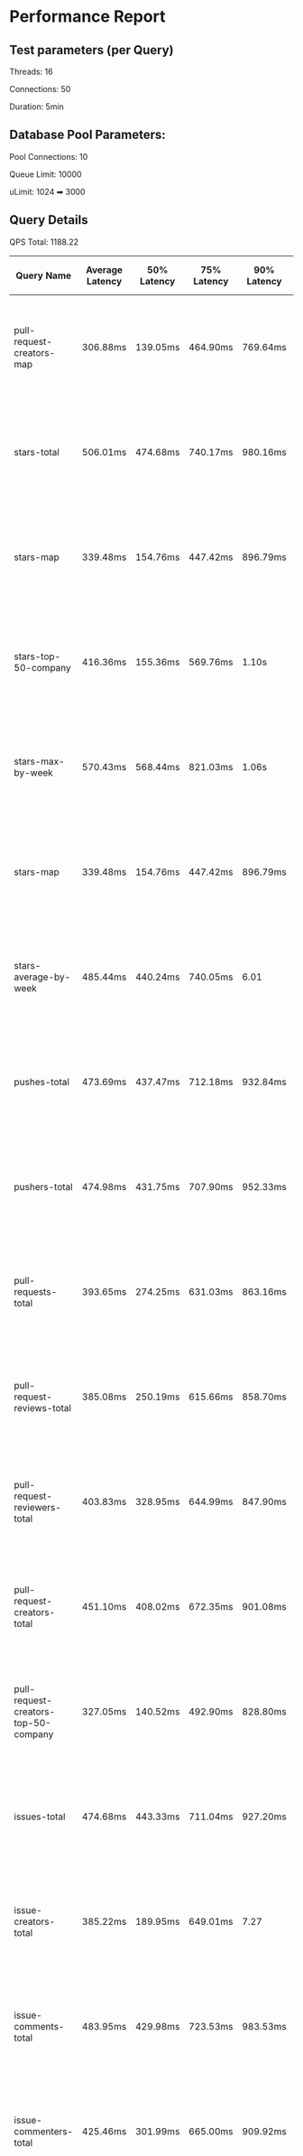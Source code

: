 # Performance Report

## Test parameters (per Query)

Threads: 16

Connections: 50

Duration: 5min

## Database Pool Parameters:

Pool Connections: 10

Queue Limit: 10000

uLimit: 1024 ➡ 3000

## Query Details

QPS Total: 1188.22

| Query Name                           | Average Latency | 50% Latency | 75% Latency | 90% Latency | 99% Latency | Request in Duration                   | Request/Sec | Socket Errors                                              | HTTP Errors |
|--------------------------------------|-----------------|-------------|-------------|-------------|-------------|---------------------------------------|-------------|------------------------------------------------------------|-------------|
| pull-request-creators-map            | 306.88ms        | 139.05ms    | 464.90ms    | 769.64ms    | 1.38s       | 13880 requests in 5.00m, 22.09MB read | 46.25       | Socket errors: connect 655, read 1728, write 0, timeout 0  |             |
| stars-total                          | 506.01ms        | 474.68ms    | 740.17ms    | 980.16ms    | 1.63s       | 15525 requests in 5.00m, 8.05MB read  | 51.73       | Socket errors: connect 435, read 1189, write 0, timeout 0  |             |
| stars-map                            | 339.48ms        | 154.76ms    | 447.42ms    | 896.79ms    | 1.88s       | 10206 requests in 5.00m, 51.00MB read | 34.01       | Socket errors: connect 739, read 2218, write 0, timeout 0  |             |
| stars-top-50-company                 | 416.36ms        | 155.36ms    | 569.76ms    | 1.10s       | 2.71s       | 10675 requests in 5.00m, 33.08MB read | 35.57       | Socket errors: connect 765, read 1830, write 0, timeout 6  |             |
| stars-max-by-week                    | 570.43ms        | 568.44ms    | 821.03ms    | 1.06s       | 1.73s       | 15640 requests in 5.00m, 9.54MB read  | 52.12       | Socket errors: connect 379, read 1228, write 0, timeout 0  |             |
| stars-map                            | 339.48ms        | 154.76ms    | 447.42ms    | 896.79ms    | 1.88s       | 10206 requests in 5.00m, 51.00MB read | 34.01       | Socket errors: connect 739, read 2218, write 0, timeout 0  |             |
| stars-average-by-week                | 485.44ms        | 440.24ms    | 740.05ms    | 6.01        | 1.62s       | 15376 requests in 5.00m, 9.49MB read  | 51.24       | Socket errors: connect 455, read 1200, write 0, timeout 0  |             |
| pushes-total                         | 473.69ms        | 437.47ms    | 712.18ms    | 932.84ms    | 1.54s       | 15391 requests in 5.00m, 7.62MB read  | 51.29       | Socket errors: connect 435, read 1229, write 0, timeout 0  |             |
| pushers-total                        | 474.98ms        | 431.75ms    | 707.90ms    | 952.33ms    | 1.67s       | 15647 requests in 5.00m, 8.19MB read  | 52.14       | Socket errors: connect 457, read 1227, write 0, timeout 0  |             |
| pull-requests-total                  | 393.65ms        | 274.25ms    | 631.03ms    | 863.16ms    | 1.44s       | 15577 requests in 5.00m, 8.21MB read  | 51.90       | Socket errors: connect 533, read 1287, write 0, timeout 0  |             |
| pull-request-reviews-total           | 385.08ms        | 250.19ms    | 615.66ms    | 858.70ms    | 1.50s       | 15422 requests in 5.00m, 8.21MB read  | 51.39       | Socket errors: connect 569, read 1370, write 0, timeout 0  |             |
| pull-request-reviewers-total         | 403.83ms        | 328.95ms    | 644.99ms    | 847.90ms    | 1.32s       | 16285 requests in 5.00m, 8.84MB read  | 54.26       | Socket errors: connect 540, read 1354, write 0, timeout 0  |             |
| pull-request-creators-total          | 451.10ms        | 408.02ms    | 672.35ms    | 901.08ms    | 1.46s       | 15826 requests in 5.00m, 8.41MB read  | 52.73       | Socket errors: connect 438, read 1217, write 0, timeout 0  |             |
| pull-request-creators-top-50-company | 327.05ms        | 140.52ms    | 492.90ms    | 828.80ms    | 1.62s       | 12164 requests in 5.00m, 31.61MB read | 40.53       | Socket errors: connect 727, read 1830, write 0, timeout 0  |             |
| issues-total                         | 474.68ms        | 443.33ms    | 711.04ms    | 927.20ms    | 1.50s       | 16216 requests in 5.00m, 8.47MB read  | 54.03       | Socket errors: connect 404, read 1306, write 0, timeout 0  |             |
| issue-creators-total                 | 385.22ms        | 189.95ms    | 649.01ms    | 7.27        | 1.52s       | 15134 requests in 5.00m, 7.98MB read  | 50.43       | Socket errors: connect 833, read 1315, write 0, timeout 0  |             |
| issue-comments-total                 | 483.95ms        | 429.98ms    | 723.53ms    | 983.53ms    | 1.73s       | 15848 requests in 5.00m, 8.50MB read  | 52.81       | Socket errors: connect 464, read 1227, write 0, timeout 0  |             |
| issue-commenters-total               | 425.46ms        | 301.99ms    | 665.00ms    | 909.92ms    | 6.76        | 15634 requests in 5.00m, 8.33MB read  | 52.09       | Socket errors: connect 475, read 1249, write 0, timeout 0  |             |
| forkers-total                        | 454.23ms        | 407.87ms    | 680.68ms    | 913.56ms    | 1.57s       | 16257 requests in 5.00m, 8.55MB read  | 54.17       | Socket errors: connect 431, read 1453, write 0, timeout 0  |             |
| committers-total                     | 497.67ms        | 454.18ms    | 729.99ms    | 988.89ms    | 1.64s       | 15530 requests in 5.00m, 8.12MB read  | 51.75       | Socket errors: connect 447, read 1265, write 0, timeout 0  |             |
| commits-total                        | 508.59ms        | 476.75ms    | 744.52ms    | 998.85ms    | 1.71s       | 15312 requests in 5.00m, 8.04MB read  | 51.02       | Socket errors: connect 466, read 1264, write 0, timeout 0  |             |
| commit-commenters-total              | 414.02ms        | 328.39ms    | 652.52ms    | 878.09ms    | 1.47s       | 16508 requests in 5.00m, 8.79MB read  | 55.01       | Socket errors: connect 472, read 1415, write 0, timeout 0  |             |
| commits-time-distribution            | 307.98ms        | 143.60ms    | 406.42ms    | 802.03ms    | 1.67s       | 6924 requests in 5.00m, 35.29MB read  | 23.07       | Socket errors: connect 1356, read 1443, write 0, timeout 0 |             |
| pull-requests-history                | 284.33ms        | 146.39ms    | 350.89ms    | 729.84ms    | 1.50s       | 7678 requests in 5.00m, 48.15MB read  | 25.59       | Socket errors: connect 1313, read 1703, write 0, timeout 1 |             |
| pull-request-creators-per-month      | 297.12ms        | 148.12ms    | 382.58ms    | 754.59ms    | 1.53s       | 9816 requests in 5.00m, 58.84MB read  | 32.71       | Socket errors: connect 850, read 2091, write 0, timeout 1  |             |
| stars-history                        | 324.20ms        | 175.82ms    | 399.01ms    | 810.61ms    | 1.64s       | 7914 requests in 5.00m, 68.64MB read  | 26.37       | Socket errors: connect 785, read 2116, write 0, timeout 0  |             |
